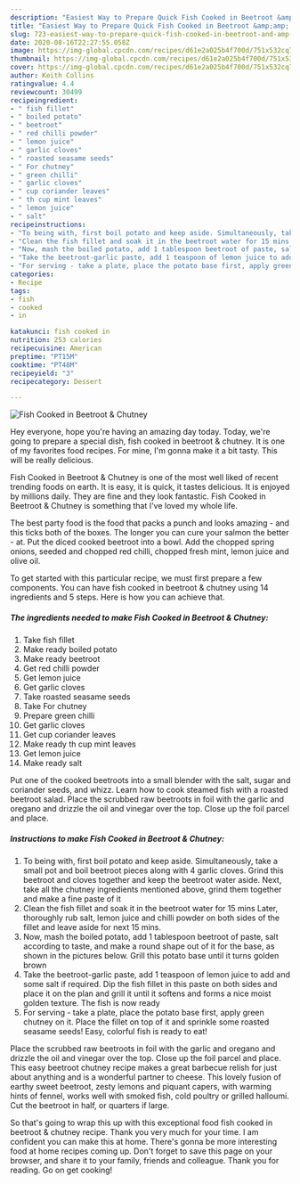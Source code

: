 ```yaml
---
description: "Easiest Way to Prepare Quick Fish Cooked in Beetroot &amp;amp; Chutney"
title: "Easiest Way to Prepare Quick Fish Cooked in Beetroot &amp;amp; Chutney"
slug: 723-easiest-way-to-prepare-quick-fish-cooked-in-beetroot-and-amp-chutney
date: 2020-08-16T22:27:55.058Z
image: https://img-global.cpcdn.com/recipes/d61e2a025b4f700d/751x532cq70/fish-cooked-in-beetroot-chutney-recipe-main-photo.jpg
thumbnail: https://img-global.cpcdn.com/recipes/d61e2a025b4f700d/751x532cq70/fish-cooked-in-beetroot-chutney-recipe-main-photo.jpg
cover: https://img-global.cpcdn.com/recipes/d61e2a025b4f700d/751x532cq70/fish-cooked-in-beetroot-chutney-recipe-main-photo.jpg
author: Keith Collins
ratingvalue: 4.4
reviewcount: 30499
recipeingredient:
- " fish fillet"
- " boiled potato"
- " beetroot"
- " red chilli powder"
- " lemon juice"
- " garlic cloves"
- " roasted seasame seeds"
- " For chutney"
- " green chilli"
- " garlic cloves"
- " cup coriander leaves"
- " th cup mint leaves"
- " lemon juice"
- " salt"
recipeinstructions:
- "To being with, first boil potato and keep aside. Simultaneously, take a small pot and boil beetroot pieces along with 4 garlic cloves. Grind this beetroot and cloves together and keep the beetroot water aside. Next, take all the chutney ingredients mentioned above, grind them together and make a fine paste of it"
- "Clean the fish fillet and soak it in the beetroot water for 15 mins Later, thoroughly rub salt, lemon juice and chilli powder on both sides of the fillet and leave aside for next 15 mins."
- "Now, mash the boiled potato, add 1 tablespoon beetroot of paste, salt according to taste, and make a round shape out of it for the base, as shown in the pictures below. Grill this potato base until it turns golden brown"
- "Take the beetroot-garlic paste, add 1 teaspoon of lemon juice to add and some salt if required. Dip the fish fillet in this paste on both sides and place it on the plan and grill it until it softens and forms a nice moist golden texture. The fish is now ready"
- "For serving - take a plate, place the potato base first, apply green chutney on it. Place the fillet on top of it and sprinkle some roasted seasame seeds! Easy, colorful fish is ready to eat!"
categories:
- Recipe
tags:
- fish
- cooked
- in

katakunci: fish cooked in 
nutrition: 253 calories
recipecuisine: American
preptime: "PT15M"
cooktime: "PT48M"
recipeyield: "3"
recipecategory: Dessert

---
```



![Fish Cooked in Beetroot &amp; Chutney](https://img-global.cpcdn.com/recipes/d61e2a025b4f700d/751x532cq70/fish-cooked-in-beetroot-chutney-recipe-main-photo.jpg)

Hey everyone, hope you're having an amazing day today. Today, we're going to prepare a special dish, fish cooked in beetroot &amp; chutney. It is one of my favorites food recipes. For mine, I'm gonna make it a bit tasty. This will be really delicious.

Fish Cooked in Beetroot &amp; Chutney is one of the most well liked of recent trending foods on earth. It is easy, it is quick, it tastes delicious. It is enjoyed by millions daily. They are fine and they look fantastic. Fish Cooked in Beetroot &amp; Chutney is something that I've loved my whole life.

The best party food is the food that packs a punch and looks amazing - and this ticks both of the boxes. The longer you can cure your salmon the better - at. Put the diced cooked beetroot into a bowl. Add the chopped spring onions, seeded and chopped red chilli, chopped fresh mint, lemon juice and olive oil.


To get started with this particular recipe, we must first prepare a few components. You can have fish cooked in beetroot &amp; chutney using 14 ingredients and 5 steps. Here is how you can achieve that.

<!--inarticleads1-->

##### The ingredients needed to make Fish Cooked in Beetroot &amp; Chutney:

1. Take  fish fillet
1. Make ready  boiled potato
1. Make ready  beetroot
1. Get  red chilli powder
1. Get  lemon juice
1. Get  garlic cloves
1. Take  roasted seasame seeds
1. Take  For chutney
1. Prepare  green chilli
1. Get  garlic cloves
1. Get  cup coriander leaves
1. Make ready  th cup mint leaves
1. Get  lemon juice
1. Make ready  salt


Put one of the cooked beetroots into a small blender with the salt, sugar and coriander seeds, and whizz. Learn how to cook steamed fish with a roasted beetroot salad. Place the scrubbed raw beetroots in foil with the garlic and oregano and drizzle the oil and vinegar over the top. Close up the foil parcel and place. 

<!--inarticleads2-->

##### Instructions to make Fish Cooked in Beetroot &amp; Chutney:

1. To being with, first boil potato and keep aside. Simultaneously, take a small pot and boil beetroot pieces along with 4 garlic cloves. Grind this beetroot and cloves together and keep the beetroot water aside. Next, take all the chutney ingredients mentioned above, grind them together and make a fine paste of it
1. Clean the fish fillet and soak it in the beetroot water for 15 mins Later, thoroughly rub salt, lemon juice and chilli powder on both sides of the fillet and leave aside for next 15 mins.
1. Now, mash the boiled potato, add 1 tablespoon beetroot of paste, salt according to taste, and make a round shape out of it for the base, as shown in the pictures below. Grill this potato base until it turns golden brown
1. Take the beetroot-garlic paste, add 1 teaspoon of lemon juice to add and some salt if required. Dip the fish fillet in this paste on both sides and place it on the plan and grill it until it softens and forms a nice moist golden texture. The fish is now ready
1. For serving - take a plate, place the potato base first, apply green chutney on it. Place the fillet on top of it and sprinkle some roasted seasame seeds! Easy, colorful fish is ready to eat!


Place the scrubbed raw beetroots in foil with the garlic and oregano and drizzle the oil and vinegar over the top. Close up the foil parcel and place. This easy beetroot chutney recipe makes a great barbecue relish for just about anything and is a wonderful partner to cheese. This lovely fusion of earthy sweet beetroot, zesty lemons and piquant capers, with warming hints of fennel, works well with smoked fish, cold poultry or grilled halloumi. Cut the beetroot in half, or quarters if large. 

So that's going to wrap this up with this exceptional food fish cooked in beetroot &amp; chutney recipe. Thank you very much for your time. I am confident you can make this at home. There's gonna be more interesting food at home recipes coming up. Don't forget to save this page on your browser, and share it to your family, friends and colleague. Thank you for reading. Go on get cooking!
